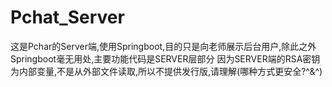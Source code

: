 # Pchat_Server
这是Pchar的Server端,使用Springboot,目的只是向老师展示后台用户,除此之外Springboot毫无用处,主要功能代码是SERVER层部分
因为SERVER端的RSA密钥为内部变量,不是从外部文件读取,所以不提供发行版,请理解(哪种方式更安全?^&^)
